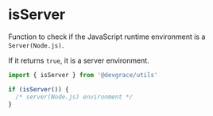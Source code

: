 # isServer

Function to check if the JavaScript runtime environment is a `Server(Node.js)`.

If it returns `true`, it is a server environment.

```ts
import { isServer } from '@devgrace/utils'

if (isServer()) {
  /* server(Node.js) environment */
}
```